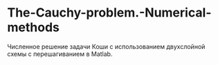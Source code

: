# The-Cauchy-problem.-Numerical-methods
Численное решение задачи Коши с использованием двухслойной схемы с перешагиванием в Matlab.

